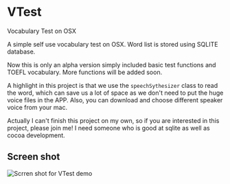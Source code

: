 VTest
=====

Vocabulary Test on OSX

A simple self use vocabulary test on OSX. Word list is stored using SQLITE database.

Now this is only an alpha version simply included basic test functions and TOEFL vocabulary. More functions will be added soon.

A highlight in this project is that we use the `speechSythesizer` class to read the word, which can save us a lot of space as we don't need to put the huge voice files in the APP. Also, you can download and choose different speaker voice from your mac.

Actually I can't finish this project on my own, so if you are interested in this project, please join me! I need someone who is good at sqlite as well as cocoa development. 

Screen shot
------------------
![](https://github.com/EdwardDing/gitImage/raw/master/VTest-scrrenshot.png "Scrren shot for VTest demo")
